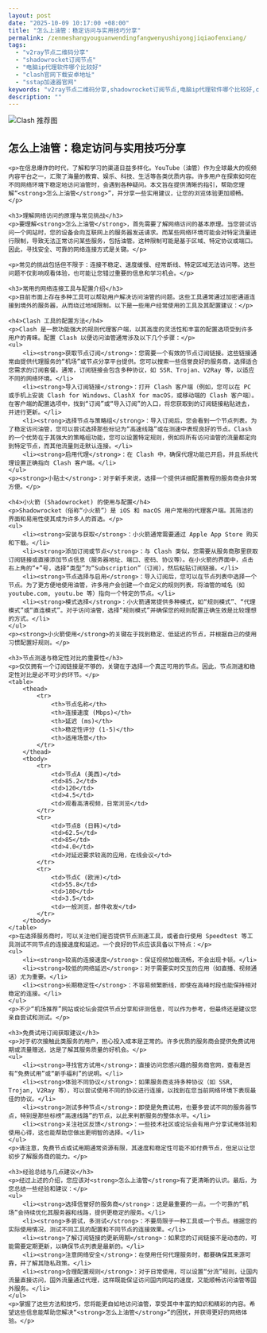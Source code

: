 ```yaml
---
layout: post
date: "2025-10-09 10:17:00 +08:00"
title: "怎么上油管：稳定访问与实用技巧分享"
permalink: /zenmeshangyouguanwendingfangwenyushiyongjiqiaofenxiang/
tags:
  - "v2ray节点二维码分享"
  - "shadowrocket订阅节点"
  - "电脑ip代理软件哪个比较好"
  - "clash官网下载安卓地址"
  - "sstap加速器官网"
keywords: "v2ray节点二维码分享,shadowrocket订阅节点,电脑ip代理软件哪个比较好,clash官网下载安卓地址,sstap加速器官网"
description: ""
---
```


![Clash 推荐图](https://clashjd.github.io/assets/img/机场节点购买.png)

## 怎么上油管：稳定访问与实用技巧分享


    <p>在信息爆炸的时代，了解和学习的渠道日益多样化。YouTube（油管）作为全球最大的视频内容平台之一，汇聚了海量的教育、娱乐、科技、生活等各类优质内容。许多用户在探索如何在不同网络环境下稳定地访问油管时，会遇到各种疑问。本文旨在提供清晰的指引，帮助您理解“<strong>怎么上油管</strong>”，并分享一些实用建议，让您的浏览体验更加顺畅。</p>

    <h3>理解网络访问的原理与常见挑战</h3>
    <p>要理解<strong>怎么上油管</strong>，首先需要了解网络访问的基本原理。当您尝试访问一个网站时，您的设备会向互联网上的服务器发送请求。而某些网络环境可能会对特定流量进行限制，导致无法正常访问某些服务，包括油管。这种限制可能是基于区域、特定协议或端口。因此，寻找安全、可靠的网络连接方式是关键。</p>

    <p>常见的挑战包括但不限于：连接不稳定、速度缓慢、经常断线、特定区域无法访问等。这些问题不仅影响观看体验，也可能让您错过重要的信息和学习机会。</p>

    <h3>常用的网络连接工具与配置介绍</h3>
    <p>目前市面上存在多种工具可以帮助用户解决访问油管的问题。这些工具通常通过加密通道连接到境外的服务器，从而绕过地域限制。以下是一些用户经常使用的工具及其配置建议：</p>

    <h4>Clash 工具的配置方法</h4>
    <p>Clash 是一款功能强大的规则代理客户端，以其高度的灵活性和丰富的配置选项受到许多用户的青睐。配置 Clash 以便访问油管通常涉及以下几个步骤：</p>
    <ul>
        <li><strong>获取节点订阅</strong>：您需要一个有效的节点订阅链接。这些链接通常由提供代理服务的“机场”或节点分享平台提供。您可以搜索一些信誉良好的服务商，选择适合您需求的订阅套餐。通常，订阅链接会包含多种协议，如 SSR、Trojan、V2Ray 等，以适应不同的网络环境。</li>
        <li><strong>导入订阅链接</strong>：打开 Clash 客户端（例如，您可以在 PC 或手机上安装 Clash for Windows、ClashX for macOS，或移动端的 Clash 客户端）。在客户端的配置选项中，找到“订阅”或“导入订阅”的入口，将您获取到的订阅链接粘贴进去，并进行更新。</li>
        <li><strong>选择节点与策略组</strong>：导入订阅后，您会看到一个节点列表。为了稳定访问油管，您可以尝试选择那些标记为“高速线路”或在测速中表现良好的节点。Clash 的一个优势在于其强大的策略组功能，您可以设置特定规则，例如将所有访问油管的流量都定向到特定节点，而其他流量则走默认连接。</li>
        <li><strong>启用代理</strong>：在 Clash 中，确保代理功能已开启，并且系统代理设置正确指向 Clash 客户端。</li>
    </ul>
    <p><strong>小贴士</strong>：对于新手来说，选择一个提供详细配置教程的服务商会非常方便。</p>

    <h4>小火箭 (Shadowrocket) 的使用与配置</h4>
    <p>Shadowrocket（俗称“小火箭”）是 iOS 和 macOS 用户常用的代理客户端。其简洁的界面和易用性使其成为许多人的首选。</p>
    <ul>
        <li><strong>安装与获取</strong>：小火箭通常需要通过 Apple App Store 购买和下载。</li>
        <li><strong>添加订阅或节点</strong>：与 Clash 类似，您需要从服务商那里获取订阅链接或直接添加节点信息（服务器地址、端口、密码、协议等）。在小火箭的界面中，点击右上角的“+”号，选择“类型”为“Subscription”（订阅），然后粘贴订阅链接。</li>
        <li><strong>节点选择与启用</strong>：导入订阅后，您可以在节点列表中选择一个节点。为了更方便地使用油管，许多用户会创建一个自定义的规则列表，将油管的域名（如 youtube.com, youtu.be 等）指向一个特定的节点。</li>
        <li><strong>模式选择</strong>：小火箭通常提供多种模式，如“规则模式”、“代理模式”或“直连模式”。对于访问油管，选择“规则模式”并确保您的规则配置正确生效是比较理想的方式。</li>
    </ul>
    <p><strong>小火箭使用</strong>的关键在于找到稳定、低延迟的节点，并根据自己的使用习惯配置好规则。</p>

    <h3>节点测速与稳定性对比的重要性</h3>
    <p>仅仅拥有一个订阅链接是不够的，关键在于选择一个真正可用的节点。因此，节点测速和稳定性对比是必不可少的环节。</p>
    <table>
        <thead>
            <tr>
                <th>节点名称</th>
                <th>连接速度 (Mbps)</th>
                <th>延迟 (ms)</th>
                <th>稳定性评分 (1-5)</th>
                <th>适用场景</th>
            </tr>
        </thead>
        <tbody>
            <tr>
                <td>节点A (美西)</td>
                <td>85.2</td>
                <td>120</td>
                <td>4.5</td>
                <td>观看高清视频，日常浏览</td>
            </tr>
            <tr>
                <td>节点B (日韩)</td>
                <td>62.5</td>
                <td>85</td>
                <td>4.0</td>
                <td>对延迟要求较高的应用，在线会议</td>
            </tr>
            <tr>
                <td>节点C (欧洲)</td>
                <td>55.8</td>
                <td>180</td>
                <td>3.5</td>
                <td>一般浏览，邮件收发</td>
            </tr>
        </tbody>
    </table>
    <p>在选择服务商时，可以关注他们是否提供节点测速工具，或者自行使用 Speedtest 等工具测试不同节点的连接速度和延迟。一个良好的节点应该具备以下特点：</p>
    <ul>
        <li><strong>较高的连接速度</strong>：保证视频加载流畅，不会出现卡顿。</li>
        <li><strong>较低的网络延迟</strong>：对于需要实时交互的应用（如直播、视频通话）尤为重要。</li>
        <li><strong>长期稳定性</strong>：不容易频繁断线，即使在高峰时段也能保持相对稳定的连接。</li>
    </ul>
    <p>不少“机场推荐”网站或论坛会提供节点分享和评测信息，可以作为参考，但最终还是建议您亲自尝试和测试。</p>

    <h3>免费试用订阅获取建议</h3>
    <p>对于初次接触此类服务的用户，担心投入成本是正常的。许多优质的服务商会提供免费试用期或流量赠送，这是了解其服务质量的好机会。</p>
    <ul>
        <li><strong>寻找官方试用</strong>：直接访问您感兴趣的服务商官网，查看是否有“免费试用”或“新手福利”的说明。</li>
        <li><strong>体验不同协议</strong>：如果服务商支持多种协议（如 SSR, Trojan, V2Ray 等），可以尝试使用不同的协议进行连接，以找到在您当前网络环境下表现最佳的协议。</li>
        <li><strong>测试多种节点</strong>：即使是免费试用，也要多尝试不同的服务器节点，特别是那些标榜“高速线路”的节点，以此来判断服务的整体水平。</li>
        <li><strong>关注社区反馈</strong>：一些技术社区或论坛会有用户分享试用体验和使用心得，这也能帮助您做出更明智的选择。</li>
    </ul>
    <p>请注意，免费节点或试用期通常资源有限，其速度和稳定性可能不如付费节点，但足以让您初步了解服务商的能力。</p>

    <h3>经验总结与几点建议</h3>
    <p>经过上述的介绍，您应该对<strong>怎么上油管</strong>有了更清晰的认识。最后，为您总结一些经验和建议：</p>
    <ul>
        <li><strong>选择信誉好的服务商</strong>：这是最重要的一点。一个可靠的“机场”会持续优化其服务器和线路，提供更稳定的服务。</li>
        <li><strong>多尝试，多测试</strong>：不要局限于一种工具或一个节点。根据您的实际使用情况，测试不同工具的配置和不同节点的连接效果。</li>
        <li><strong>了解订阅链接的更新周期</strong>：如果您的订阅链接不是动态的，可能需要定期更新，以确保节点列表是最新的。</li>
        <li><strong>注意网络安全</strong>：在使用任何代理服务时，都要确保其来源可靠，并了解其隐私政策。</li>
        <li><strong>合理配置规则</strong>：对于日常使用，可以设置“分流”规则，让国内流量直接访问，国外流量通过代理，这样既能保证访问国内网站的速度，又能顺畅访问油管等国外服务。</li>
    </ul>
    <p>掌握了这些方法和技巧，您将能更自如地访问油管，享受其中丰富的知识和精彩的内容。希望这些信息能帮助您解决“<strong>怎么上油管</strong>”的困扰，并获得更好的网络体验。</p>